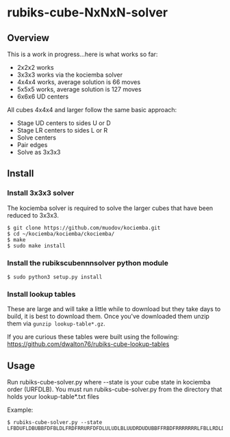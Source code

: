 # rubiks-cube-NxNxN-solver

## Overview
This is a work in progress...here is what works so far:
* 2x2x2 works
* 3x3x3 works via the kociemba solver
* 4x4x4 works, average solution is 66 moves
* 5x5x5 works, average solution is 127 moves
* 6x6x6 UD centers

All cubes 4x4x4 and larger follow the same basic approach:
* Stage UD centers to sides U or D
* Stage LR centers to sides L or R
* Solve centers
* Pair edges
* Solve as 3x3x3

## Install

### Install 3x3x3 solver
The kociemba solver is required to solve the larger cubes that have been
reduced to 3x3x3.

```
$ git clone https://github.com/muodov/kociemba.git
$ cd ~/kociemba/kociemba/ckociemba/
$ make
$ sudo make install
```

### Install the rubikscubennnsolver python module
```
$ sudo python3 setup.py install
```

### Install lookup tables
These are large and will take a little while to download but they take days to
build, it is best to download them. Once you've downloaded them unzip them
via `gunzip lookup-table*.gz`.


If you are curious these tables were built using the following:
https://github.com/dwalton76/rubiks-cube-lookup-tables


## Usage
Run rubiks-cube-solver.py where --state is your cube state in kociemba
order (URFDLB). You must run rubiks-cube-solver.py from the directory that
holds your lookup-table\*.txt files

Example:
```
$ rubiks-cube-solver.py --state LFBDUFLDBUBBFDFBLDLFRDFRRURFDFDLULUDLBLUUDRDUDUBBFFRBDFRRRRRRRLFBLLRDLDFBUBLFBLRLURUUBLBDUFUUFBD
```

